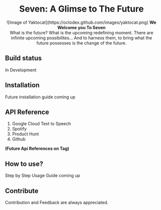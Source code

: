 
  <h1 align="center">
  <a >
    Seven: A Glimse to The Future
    </a>
</h1>

<p align="center">
  ![Image of Yaktocat](https://octodex.github.com/images/yaktocat.png)
  <strong>We Welcome you To Seven</strong><br>
  What is the future? What is the upcoming redefining moment. There are infinite upcoming possibilites... And to harness them, to bring what the future possesses is the change of the future. 
</p>

## Build status
In Development


## Installation
Future installation guide coming up

## API Reference
1. Google Cloud Text to Speech
2. Spotify
3. Product Hunt
4. Github
  
**(Future Api References on Tag)**


## How to use?
Step by Step Usage Guide coming up

## Contribute
Contribution and Feedback are always appreciated. 




